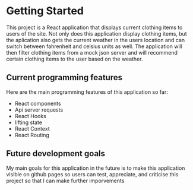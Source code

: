 # Getting Started

This project is a React application that displays current clothing items to users of the site.
Not only does this application display clothing items, but the aplication also gets the current weather
in the users location and can switch between fahrenheit and celsius units as well. The application will
then filter clothing items from a mock json server and will recommend certain clothing items to the user
based on the weather.

## Current programming features

Here are the main programming features of this application so far:

- React components
- Api server requests
- React Hooks
- lifting state
- React Context
- React Routing

## Future development goals

My main goals for this application in the future is to make this application visible on github pages so users
can test, appreciate, and criticise this project so that I can make further imporvements
